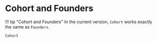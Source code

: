 # Cohort and Founders

!!! tip "Cohort and Founders"
    In the current version, `Cohort` works exactly the same as `Founders`.


```@docs
Cohort
```